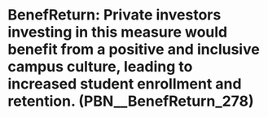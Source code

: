 # BenefReturn: __Private investors investing in this measure would benefit from a positive and inclusive campus culture, leading to increased student enrollment and retention.__ (PBN__BenefReturn_278)

